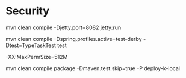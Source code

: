 # Security
mvn clean compile -Djetty.port=8082 jetty:run

mvn clean compile -Dspring.profiles.active=test-derby -Dtest=TypeTaskTest test

-XX:MaxPermSize=512M


mvn clean compile package -Dmaven.test.skip=true -P deploy-k-local
